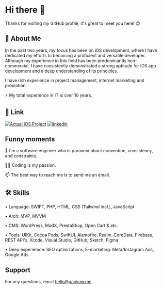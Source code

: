 
# Hi there 👋

Thanks for visiting my GitHub profile, it's great to meet you here! 😊


## 🚀 About Me
In the past two years, my focus has been on iOS development, where I have dedicated my efforts to becoming a proficient and versatile developer. Although my experience in this field has been predominantly non-commercial, I have consistently demonstrated a strong aptitude for iOS app development and a deep understanding of its principles.

I have rich experience in project management, internet marketing and promotion.

⚡️ My total experience in IT is over 10 years.

## 🔗 Link
[![Actual iOS Project](https://img.shields.io/badge/iOS-Swift%20Projects-yellow)](https://github.com/aleksander-pankow/PhuQuoc.guru/tree/developing)
[![linkedin](https://img.shields.io/badge/linkedin-0A66C2?style=for-the-badge&logo=linkedin&logoColor=white)](https://www.linkedin.com/in/aleksander-pankow/)


## Funny moments
🔭 I'm a software engineer who is paranoid about convention, consistency, and constraints.

🧑‍💻 Coding is my passion.

📫 The best way to reach me is to send me an email.


## 🛠 Skills
• Language: SWIFT, PHP, HTML, CSS (Tailwind incl.), JavaScript 

• Arch: MVP, MVVM

• CMS: WordPress, ModX, PrestaShop, Open Cart & etc.

• Tools: UIKit, Cocoa Pods, SwiftUI, Alamofire, Realm, CoreData, Firebase, REST API's, Xcode, Visual Studio, GitHub, Sketch, Figma

• Deep experiemce: SEO optimizations, E-marketing: Meta/Instagram Ads, Google Ads


## Support

For any questions, email hello@pankow.me .


